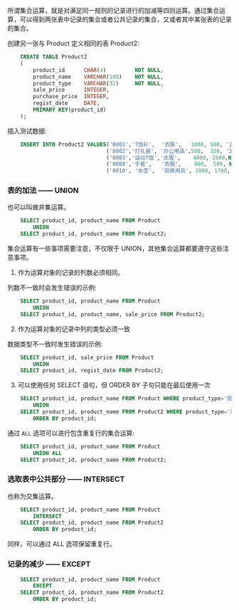 
所谓集合运算，就是对满足同一规则的记录进行的加减等四则运算。通过集合运算，可以得到两张表中记录的集合或者公共记录的集合，又或者其中某张表的记录的集合。

创建另一张与 Product 定义相同的表 Product2:
```sql
    CREATE TABLE Product2
    (
        product_id      CHAR(4)         NOT NULL,
        product_name    VARCHAR(100)    NOT NULL,
        product_type    VARCHAR(32)     NOT NULL,
        sale_price      INTEGER,
        purchase_price  INTEGER,
        regist_date     DATE,
        PRIMARY KEY(product_id)
    );
```

插入测试数据:
```sql
    INSERT INTO Product2 VALUES('0001','T恤衫',  '衣服',   1000, 500, '2009-09-20'),
                               ('0002','打孔器', '办公用品',500,  320, '2009-09-11'),
                               ('0003','运动T恤','衣服',    4000, 2800,NULL),
                               ('0009','手套',   '衣服',    800,  500, NULL),
                               ('0010', '水壶',  '厨房用具', 2000, 1700,'2009-09-20');
```

### 表的加法 —— UNION

也可以叫做并集运算。

```sql
    SELECT product_id, product_name FROM Product
        UNION
    SELECT product_id, product_name FROM Product2;
```

集合运算有一些事项需要注意，不仅限于 UNION，其他集合运算都要遵守这些注意事项。

1. 作为运算对象的记录的列数必须相同。

列数不一致时会发生错误的示例:
```sql
    SELECT product_id, product_name FROM Product
        UNION
    SELECT product_id, product_name, sale_price FROM Product2;
```

2. 作为运算对象的记录中列的类型必须一致

数据类型不一致时发生错误的示例:
```sql
    SELECT product_id, sale_price FROM Product
        UNION
    SELECT product_id, regist_date FROM Product2;
```

3. 可以使用任何 SELECT 语句，但 ORDER BY 子句只能在最后使用一次

```sql
    SELECT product_id, product_name FROM Product WHERE product_type='厨房用具'
        UNION
    SELECT product_id, product_name FROM Product2 WHERE product_type='厨房用具'
        ORDER BY product_id;
```

通过 `ALL` 选项可以进行包含重复行的集合运算:
```sql
    SELECT product_id, product_name FROM Product
        UNION ALL
    SELECT product_id, product_name FROM Product2;
```

### 选取表中公共部分 —— INTERSECT

也称为交集运算。

```sql
    SELECT product_id, product_name FROM Product
        INTERSECT
    SELECT product_id, product_name FROM Product2
        ORDER BY product_id;
```

同样，可以通过 ALL 选项保留重复行。


### 记录的减少 —— EXCEPT

```sql
    SELECT product_id, product_name FROM Product
        EXCEPT
    SELECT product_id, product_name FROM Product2
        ORDER BY product_id;
```